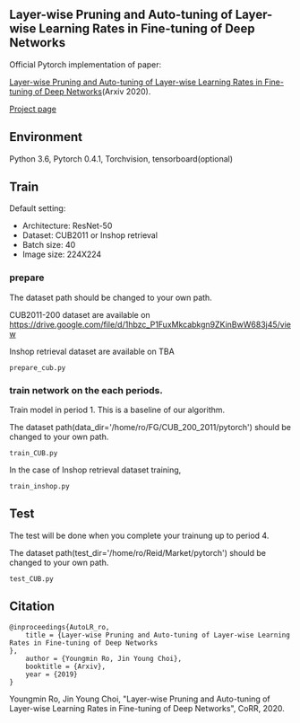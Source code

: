 ## Layer-wise Pruning and Auto-tuning of Layer-wise Learning Rates in Fine-tuning of Deep Networks

Official Pytorch implementation of paper:

[Layer-wise Pruning and Auto-tuning of Layer-wise Learning Rates in Fine-tuning of Deep Networks](https://arxiv.org/abs/1901.06140)(Arxiv 2020).

[Project page](https://sites.google.com/view/youngmin-ro-vision/home/rollback?authuser=0)



## Environment
Python 3.6, Pytorch 0.4.1, Torchvision, tensorboard(optional)


## Train 
Default setting:
- Architecture: ResNet-50
- Dataset: CUB2011 or Inshop retrieval
- Batch size: 40
- Image size: 224X224


### prepare
The dataset path should be changed to your own path.

CUB2011-200 dataset are available on https://drive.google.com/file/d/1hbzc_P1FuxMkcabkgn9ZKinBwW683j45/view

Inshop retrieval dataset are available on TBA

```
prepare_cub.py 
```

### train network on the each periods. 

Train model in period 1. This is a baseline of our algorithm. 

The dataset path(data_dir='/home/ro/FG/CUB_200_2011/pytorch') should be changed to your own path.


```
train_CUB.py
```

In the case of Inshop retrieval dataset training, 

```
train_inshop.py
```

## Test

The test will be done when you complete your trainung up to period 4. 

The dataset path(test_dir='/home/ro/Reid/Market/pytorch') should be changed to your own path.

```
test_CUB.py
```



## Citation

```
@inproceedings{AutoLR_ro,
	title = {Layer-wise Pruning and Auto-tuning of Layer-wise Learning Rates in Fine-tuning of Deep Networks
},
	author = {Youngmin Ro, Jin Young Choi},
	booktitle = {Arxiv},
	year = {2019}
}
```
Youngmin Ro, Jin Young Choi, 
"Layer-wise Pruning and Auto-tuning of Layer-wise Learning Rates in Fine-tuning of Deep Networks", CoRR, 2020.




